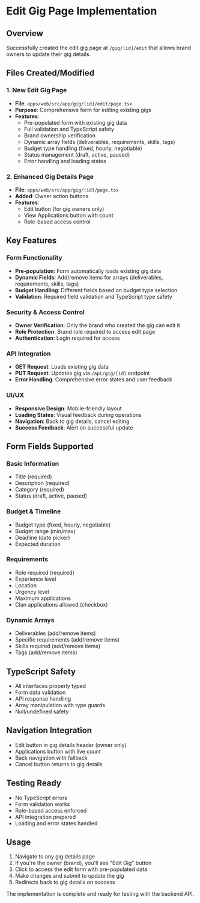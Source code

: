 # Edit Gig Page Implementation

## Overview
Successfully created the edit gig page at `/gig/[id]/edit` that allows brand owners to update their gig details.

## Files Created/Modified

### 1. New Edit Gig Page
- **File**: `apps/web/src/app/gig/[id]/edit/page.tsx`
- **Purpose**: Comprehensive form for editing existing gigs
- **Features**:
  - Pre-populated form with existing gig data
  - Full validation and TypeScript safety
  - Brand ownership verification
  - Dynamic array fields (deliverables, requirements, skills, tags)
  - Budget type handling (fixed, hourly, negotiable)
  - Status management (draft, active, paused)
  - Error handling and loading states

### 2. Enhanced Gig Details Page
- **File**: `apps/web/src/app/gig/[id]/page.tsx`
- **Added**: Owner action buttons
- **Features**:
  - Edit button (for gig owners only)
  - View Applications button with count
  - Role-based access control

## Key Features

### Form Functionality
- **Pre-population**: Form automatically loads existing gig data
- **Dynamic Fields**: Add/remove items for arrays (deliverables, requirements, skills, tags)
- **Budget Handling**: Different fields based on budget type selection
- **Validation**: Required field validation and TypeScript type safety

### Security & Access Control
- **Owner Verification**: Only the brand who created the gig can edit it
- **Role Protection**: Brand role required to access edit page
- **Authentication**: Login required for access

### API Integration
- **GET Request**: Loads existing gig data
- **PUT Request**: Updates gig via `/api/gig/[id]` endpoint
- **Error Handling**: Comprehensive error states and user feedback

### UI/UX
- **Responsive Design**: Mobile-friendly layout
- **Loading States**: Visual feedback during operations
- **Navigation**: Back to gig details, cancel editing
- **Success Feedback**: Alert on successful update

## Form Fields Supported

### Basic Information
- Title (required)
- Description (required)
- Category (required)
- Status (draft, active, paused)

### Budget & Timeline
- Budget type (fixed, hourly, negotiable)
- Budget range (min/max)
- Deadline (date picker)
- Expected duration

### Requirements
- Role required (required)
- Experience level
- Location
- Urgency level
- Maximum applications
- Clan applications allowed (checkbox)

### Dynamic Arrays
- Deliverables (add/remove items)
- Specific requirements (add/remove items)
- Skills required (add/remove items)
- Tags (add/remove items)

## TypeScript Safety
- All interfaces properly typed
- Form data validation
- API response handling
- Array manipulation with type guards
- Null/undefined safety

## Navigation Integration
- Edit button in gig details header (owner only)
- Applications button with live count
- Back navigation with fallback
- Cancel button returns to gig details

## Testing Ready
- No TypeScript errors
- Form validation works
- Role-based access enforced
- API integration prepared
- Loading and error states handled

## Usage
1. Navigate to any gig details page
2. If you're the owner (brand), you'll see "Edit Gig" button
3. Click to access the edit form with pre-populated data
4. Make changes and submit to update the gig
5. Redirects back to gig details on success

The implementation is complete and ready for testing with the backend API.

